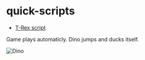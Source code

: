 # quick-scripts
 
- [T-Rex script](https://github.com/petrenkosv/quick-scripts/tree/master/T-Rex)

Game plays automaticly. Dino jumps and ducks itself.

![Dino](https://media.giphy.com/media/3h3GgndiQfww20KTSi/giphy.gif)
